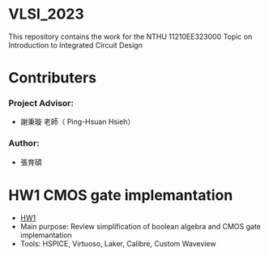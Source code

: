 # VLSI_2023
This repository contains the work for the NTHU 11210EE323000 Topic on Introduction to Integrated Circuit Design

# Contributers
### Project Advisor:  
- 謝秉璇 老師（ Ping-Hsuan Hsieh）
### Author:
- 張育碩

# HW1 CMOS gate implemantation
- [HW1](https://github.com/SamChang03/VLSI_2023/tree/main/HW1)
- Main purpose: Review simplification of boolean algebra and CMOS gate implemantation
- Tools: HSPICE, Virtuoso, Laker, Calibre, Custom Waveview
